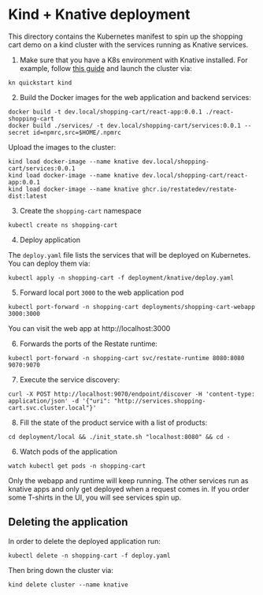 # Kind + Knative deployment

This directory contains the Kubernetes manifest to spin up the shopping cart demo on a kind cluster with the services running as Knative services.

1. Make sure that you have a K8s environment with Knative installed.
   For example, follow [this guide](https://knative.dev/docs/getting-started/quickstart-install/) and launch the cluster via:

```shell
kn quickstart kind
```

2. Build the Docker images for the web application and backend services:
```shell
docker build -t dev.local/shopping-cart/react-app:0.0.1 ./react-shopping-cart
docker build ./services/ -t dev.local/shopping-cart/services:0.0.1 --secret id=npmrc,src=$HOME/.npmrc
```

Upload the images to the cluster:

```shell
kind load docker-image --name knative dev.local/shopping-cart/services:0.0.1
kind load docker-image --name knative dev.local/shopping-cart/react-app:0.0.1
kind load docker-image --name knative ghcr.io/restatedev/restate-dist:latest
```

3. Create the `shopping-cart` namespace

```shell
kubectl create ns shopping-cart
```

4. Deploy application

The `deploy.yaml` file lists the services that will be deployed on Kubernetes.
You can deploy them via:

```shell
kubectl apply -n shopping-cart -f deployment/knative/deploy.yaml
```

5. Forward local port `3000` to the web application pod

```shell
kubectl port-forward -n shopping-cart deployments/shopping-cart-webapp 3000:3000
```

You can visit the web app at http://localhost:3000

6. Forwards the ports of the Restate runtime:

```shell
kubectl port-forward -n shopping-cart svc/restate-runtime 8080:8080 9070:9070
```

7. Execute the service discovery:

```shell
curl -X POST http://localhost:9070/endpoint/discover -H 'content-type: application/json' -d '{"uri": "http://services.shopping-cart.svc.cluster.local"}'
```

8. Fill the state of the product service with a list of products:
```shell
cd deployment/local && ./init_state.sh "localhost:8080" && cd -
```

6. Watch pods of the application

```shell
watch kubectl get pods -n shopping-cart
```

Only the webapp and runtime will keep running. The other services run as knative apps and only get deployed when a request comes in.
If you order some T-shirts in the UI, you will see services spin up.

## Deleting the application

In order to delete the deployed application run:

```shell
kubectl delete -n shopping-cart -f deploy.yaml
```

Then bring down the cluster via:

```shell
kind delete cluster --name knative
```
